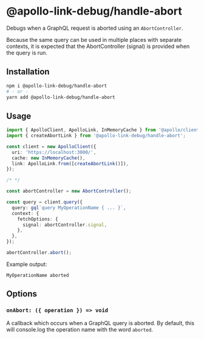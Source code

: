 # @apollo-link-debug/handle-abort

Debugs when a GraphQL request is aborted using an `AbortController`.

Because the same query can be used in multiple places with separate contexts, it is expected that the AbortController (signal) is provided when the query is run.

## Installation

```bash
npm i @apollo-link-debug/handle-abort
# - or -
yarn add @apollo-link-debug/handle-abort
```

## Usage

```typescript
import { ApolloClient, ApolloLink, InMemoryCache } from '@apollo/client';
import { createAbortLink } from '@apollo-link-debug/handle-abort';

const client = new ApolloClient({
  uri: 'https://localhost:3000/',
  cache: new InMemoryCache(),
  link: ApolloLink.from([createAbortLink()]),
});

/* */

const abortController = new AbortController();

const query = client.query({
  query: gql`query MyOperationName { ... }`,
  context: {
    fetchOptions: {
      signal: abortController.signal,
    },
  },
});

abortController.abort();
```

Example output:

```text
MyOperationName aborted
```

## Options

### `onAbort: ({ operation }) => void`

A callback which occurs when a GraphQL query is aborted. By default, this will console.log the operation name with the word `aborted`.
